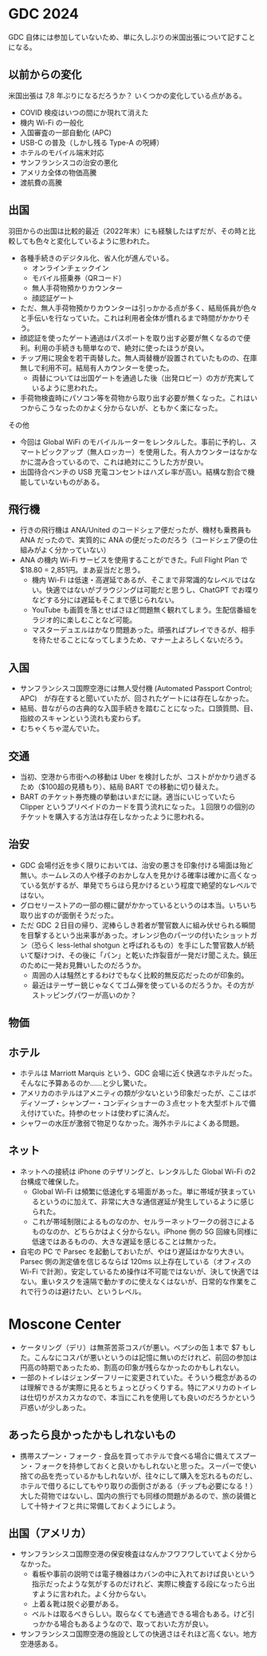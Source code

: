 # GDC 2024

GDC 自体には参加していないため、単に久しぶりの米国出張について記すことになる。

## 以前からの変化

米国出張は 7,8 年ぶりになるだろうか？ いくつかの変化している点がある。

- COVID 検疫はいつの間にか現れて消えた
- 機内 Wi-Fi の一般化
- 入国審査の一部自動化 (APC)
- USB-C の普及（しかし残る Type-A の呪縛）
- ホテルのモバイル端末対応
- サンフランシスコの治安の悪化
- アメリカ全体の物価高騰
- 渡航費の高騰

## 出国

羽田からの出国は比較的最近（2022年末）にも経験したはずだが、その時と比較しても色々と変化しているように思われた。

- 各種手続きのデジタル化、省人化が進んでいる。
  - オンラインチェックイン
  - モバイル搭乗券（QRコード）
  - 無人手荷物預かりカウンター
  - 顔認証ゲート
- ただ、無人手荷物預かりカウンターは引っかかる点が多く、結局係員が色々と手伝いを行なっていた。これは利用者全体が慣れるまで時間がかかりそう。
- 顔認証を使ったゲート通過はパスポートを取り出す必要が無くなるので便利。利用の手続きも簡単なので、絶対に使ったほうが良い。
- チップ用に現金を若干両替した。無人両替機が設置されていたものの、在庫無しで利用不可。結局有人カウンターを使った。
  - 両替については出国ゲートを通過した後（出発ロビー）の方が充実しているように思われた。
- 手荷物検査時にパソコン等を荷物から取り出す必要が無くなった。これはいつからこうなったのかよく分からないが、ともかく楽になった。

その他

- 今回は Global WiFi のモバイルルーターをレンタルした。事前に予約し、スマートピックアップ（無人ロッカー）を使用した。有人カウンターはなかなかに混み合っているので、これは絶対にこうした方が良い。
- 出国待合ベンチの USB 充電コンセントはハズレ率が高い。結構な割合で機能していないものがある。

## 飛行機

- 行きの飛行機は ANA/United のコードシェア便だったが、機材も乗務員も ANA だったので、実質的に ANA の便だったのだろう（コードシェア便の仕組みがよく分かっていない）
- ANA の機内 Wi-Fi サービスを使用することができた。Full Flight Plan で $18.80 = 2,851円。まあ妥当だと思う。
  - 機内 Wi-Fi は低速・高遅延であるが、そこまで非常識的なレベルではない。快適ではないがブラウジングは可能だと思うし、ChatGPT でお喋りなどする分には遅延もそこまで感じられない。
  - YouTube も画質を落とせばさほど問題無く観れてしまう。生配信番組をラジオ的に楽しむことなど可能。
  - マスターデュエルはかなり問題あった。頑張ればプレイできるが、相手を待たせることになってしまうため、マナー上よろしくないだろう。

## 入国

- サンフランシスコ国際空港には無人受付機 (Automated Passport Control; APC)　が存在すると聞いていたが、回されたゲートには存在しなかった。
- 結局、昔ながらの古典的な入国手続きを踏むことになった。口頭質問、目、指紋のスキャンという流れも変わらず。
- むちゃくちゃ混んでいた。

## 交通

- 当初、空港から市街への移動は Uber を検討したが、コストがかかり過ぎるため（$100超の見積もり）、結局 BART での移動に切り替えた。
- BART のチケット券売機の挙動はいまだに謎。適当にいじっていたら Clipper というプリペイドのカードを買う流れになった。１回限りの個別のチケットを購入する方法は存在しなかったように思われる。

## 治安

- GDC 会場付近を歩く限りにおいては、治安の悪さを印象付ける場面は殆ど無い。ホームレスの人や様子のおかしな人を見かける確率は確かに高くなっている気がするが、単発でちらほら見かけるという程度で絶望的なレベルではない。
- グロセリーストアの一部の棚に鍵がかかっているというのは本当。いちいち取り出すのが面倒そうだった。
- ただ GDC ２日目の帰り、泥棒らしき若者が警官数人に組み伏せられる瞬間を目撃するという出来事があった。オレンジ色のパーツの付いたショットガン（恐らく less-lethal shotgun と呼ばれるもの）を手にした警官数人が続いて駆けつけ、その後に「パン」と乾いた炸裂音が一発だけ聞こえた。鎮圧のために一発お見舞いしたのだろうか。
  - 周囲の人は騒然とするわけでもなく比較的無反応だったのが印象的。
  - 最近はテーザー銃じゃなくてゴム弾を使っているのだろうか。その方がストッピングパワーが高いのか？

## 物価

## ホテル

- ホテルは Marriott Marquis という、GDC 会場に近く快適なホテルだった。そんなに予算あるのか……と少し驚いた。
- アメリカのホテルはアメニティの類が少ないという印象だったが、ここはボディソープ・シャンプー・コンディショナーの３点セットを大型ボトルで備え付けていた。持参のセットは使わずに済んだ。
- シャワーの水圧が激弱で物足りなかった。海外ホテルによくある問題。

## ネット

- ネットへの接続は iPhone のテザリングと、レンタルした Global Wi-Fi の2台構成で確保した。
  - Global Wi-Fi は頻繁に低速化する場面があった。単に帯域が狭まっているというのに加えて、非常に大きな通信遅延が発生しているように感じられた。
  - これが帯域制限によるものなのか、セルラーネットワークの弱さによるものなのか、どちらかはよく分からない。iPhone 側の 5G 回線も同様に低速ではあるものの、大きな遅延を感じることは無かった。
- 自宅の PC で Parsec を起動しておいたが、やはり遅延はかなり大きい。Parsec 側の測定値を信じるならば 120ms 以上存在している（オフィスの Wi-Fi で計測）。安定しているため操作は不可能ではないが、決して快適ではない。重いタスクを遠隔で動かすのに使えなくはないが、日常的な作業をこれで行うのは避けたい、というレベル。

# Moscone Center

- ケータリング（デリ）は無茶苦茶コスパが悪い。ペプシの缶１本で $7 もした。こんなにコスパが悪いというのは記憶に無いのだけれど、前回の参加は円高の時期であったため、割高の印象が残らなかったのかもしれない。
- 一部のトイレはジェンダーフリーに変更されていた。そういう概念があるのは理解できるが実際に見るとちょっとびっくりする。特にアメリカのトイレは仕切りがスカスカなので、本当にこれを使用しても良いのだろうかという戸惑いが少しあった。

## あったら良かったかもしれないもの

- 携帯スプーン・フォーク - 食品を買ってホテルで食べる場合に備えてスプーン・フォークを持参しておくと良いかもしれないと思った。スーパーで使い捨ての品を売っているかもしれないが、往々にして購入を忘れるものだし、ホテルで借りるにしてもやり取りの面倒さがある（チップも必要になる！） 大した荷物ではないし、国内の旅行でも同様の問題があるので、旅の装備として十特ナイフと共に常備しておくようにしよう。

## 出国（アメリカ）

- サンフランシスコ国際空港の保安検査はなんかフワフワしていてよく分からなかった。
  - 看板や事前の説明では電子機器はカバンの中に入れておけば良いという指示だったような気がするのだけれど、実際に検査する段になったら出すように言われた。よく分からない。
  - 上着＆靴は脱ぐ必要がある。
  - ベルトは取るべきらしい。取らなくても通過できる場合もある。けど引っかかる場合もあるようなので、取っておいた方が良い。
- サンフランシスコ国際空港の施設としての快適さはそれほど高くない。地方空港感ある。
